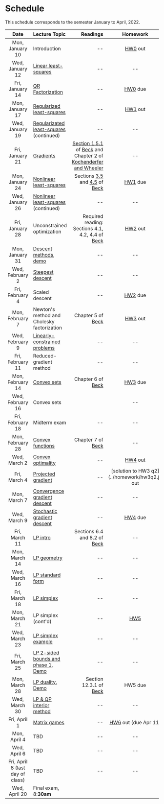 [BeckLink]: https://epubs.siam.org/doi/book/10.1137/1.9781611973655
[KochenderferLink]: https://algorithmsbook.com/optimization/files/optimization.pdf

# Schedule

This schedule corresponds to the semester January to April, 2022.

| Date     | Lecture Topic | Readings  | Homework |
| :---:    |    :----   | ---: | :---: |
| Mon, January 10 | Introduction       | --  | [HW0](../homework/hw0) out |
| Wed, January 12 | [Linear least-squares](least-squares)   |    --   | -- |
| Fri, January 14 | [QR Factorization](qr-factorization) | -- | [HW0](../homework/hw0) due |
| Mon, January 17 | [Regularized least-squares](regularized-least-squares) | -- | [HW1](../homework/hw1) out|
| Wed, January 19 | [Regularizated least-squares](regularized-least-squares) (continued) | -- | -- | 
| Fri, January 21 | [Gradients](gradients) | [Section 1.5.1](https://doi.org/10.1137/1.9781611973655.ch3) of [Beck][BeckLink] and Chapter 2 of [Kochenderfer and Wheeler][KochenderferLink] | -- |
| Mon, January 24 | [Nonlinear least-squares](nonlinear-least-squares) | Sections [3.5](https://doi.org/10.1137/1.9781611973655.ch3) and [4.5](https://epubs.siam.org/doi/abs/10.1137/1.9781611973655.ch4) of [Beck][BeckLink] | [HW1](../homework/hw1) due |
| Wed, January 26 | [Nonlinear least-squares](nonlinear-least-squares) (continued) | -- | -- |
| Fri, January 28 | Unconstrained optimization | Required reading: Sections 4.1, 4.2, 4.4 of [Beck][BeckLink] | [HW2](../homework/hw2) out | 
| Mon, January 31 | [Descent methods](/notes/gradient-descent.pdf), [demo](/notes/gradient-descent) | -- | -- |
| Wed, February 2 | [Steepest descent](/notes/scaled-and-newton-descent.pdf) | -- | -- |
| Fri, February 4 | Scaled descent | -- | [HW2](../homework/hw2) due |
| Mon, February 7 | Newton's method and Cholesky factorization | Chapter 5 of [Beck][BeckLink] | [HW3](../homework/hw3) out |
| Wed, February 9 | [Linearly-constrained problems](/notes/linear-constraints.pdf) | -- | -- | 
| Fri, February 11 | Reduced-gradient method | -- | -- |
| Mon, February 14 | [Convex sets](/notes/convex-sets.pdf) |  Chapter 6 of [Beck][BeckLink]| [HW3](../homework/hw3) due |
| Wed, February 16 | Convex sets |  | -- |
| Fri, February 18 | Midterm exam | -- | -- |
| Mon, February 28 | [Convex functions](/notes/convex-functions.pdf) | Chapter 7 of [Beck][BeckLink] | -- |
| Wed, March 2 | [Convex optimality](/notes/normal-cone-optimality.pdf) | -- | [HW4](../homework/hw4.pdf) out |
| Fri, March 4 | [Projected gradient](/notes/projection.pdf) | -- | [solution to HW3 q2] (../homework/hw3q2.jl) out |
| Mon, March 7 | [Convergence gradient descent](/notes/convergence-gradient-descent.pdf) | -- | -- |
| Wed, March 9 | [Stochastic gradient descent](/notes/stochastic-gradient-descent.pdf) | -- | [HW4](../homework/hw4.pdf) due |
| Fri, March 11 | [LP intro](/notes/lin-prog-apps.pdf) | Sections 6.4 and 8.2 of [Beck][BeckLink] | -- |
| Mon, March 14 | [LP geometry](/notes/lp-geometry.pdf) |-- | -- |
| Wed, March 16 | [LP standard form](/notes/lp-standard-form.pdf) | -- | -- |
| Fri, March 18 | [LP simplex](lp-simplex.pdf) | -- | -- |
| Mon, March 21 | LP simplex (cont'd) | -- | [HW5](../homework/hw5.pdf) |
| Wed, March 23 | [LP simplex example](/notes/lp-simplex-example.pdf) | -- | -- |
| Fri, March 25 | [LP 2-sided bounds and phase 1](/notes/lp-simplex-bnds-2phase.pdf), [Demo](/notes/lp-jump) | -- | -- |
| Mon, March 28 | [LP duality](/notes/lp-duality.pdf), [Demo](/notes/lp-duality) | Section 12.3.1 of [Beck][BeckLink] | HW5 due |
| Wed, March 30 | [LP & QP interior method](lp-qp-barrier.pdf) | -- | -- |
| Fri, April 1 | [Matrix games](/notes/lp-games.pdf) | -- | [HW6](/homework/hw6.pdf) out (due Apr 11) | 
| Mon, April 4 | TBD | -- | -- |
| Wed, April 6 | TBD | -- | -- |
| Fri, April 8 (last day of class) | TBD | -- | -- |
| Wed, April 20| Final exam, 8:**30am** | | |

